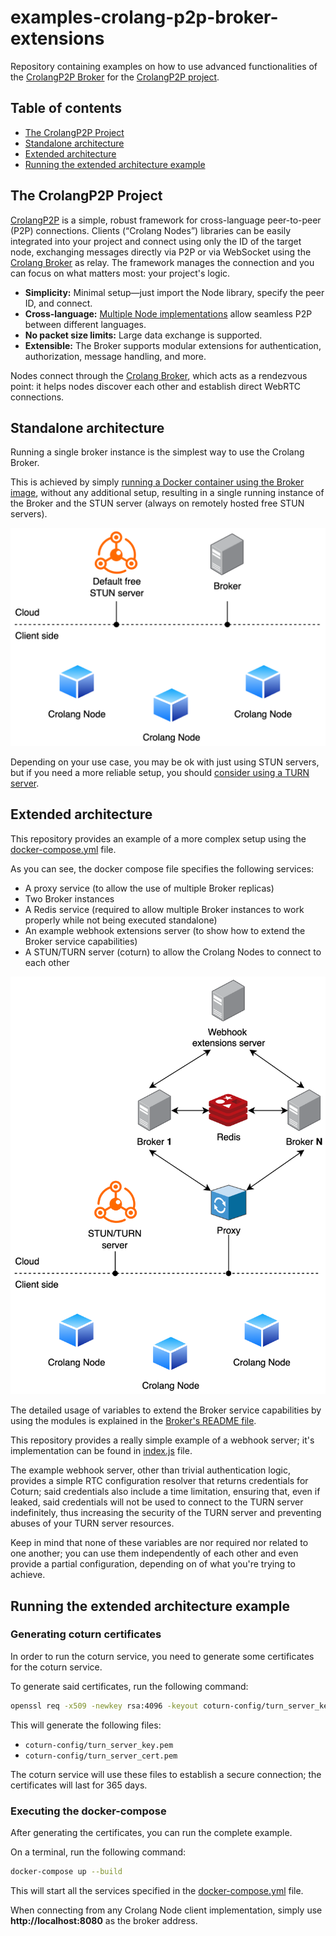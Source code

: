 # examples-crolang-p2p-broker-extensions
Repository containing examples on how to use advanced functionalities of the [CrolangP2P Broker](https://github.com/crolang-p2p/crolang-p2p-broker) for the [CrolangP2P project](https://github.com/crolang-p2p).

## Table of contents
- [The CrolangP2P Project](#the-crolangp2p-project)
- [Standalone architecture](#standalone-architecture)
- [Extended architecture](#extended-architecture)
- [Running the extended architecture example](#running-the-extended-architecture-example)

## The CrolangP2P Project
[CrolangP2P](https://github.com/crolang-p2p) is a simple, robust framework for cross-language peer-to-peer (P2P) connections. 
Clients (“Crolang Nodes”) libraries can be easily integrated into your project and connect using only the ID of the target node, 
exchanging messages directly via P2P or via WebSocket using the [Crolang Broker](https://github.com/crolang-p2p/crolang-p2p-broker) as relay. 
The framework manages the connection and you can focus on what matters most: your project's logic.

- **Simplicity:** Minimal setup—just import the Node library, specify the peer ID, and connect.
- **Cross-language:** [Multiple Node implementations](#available-crolangp2p-node-implementations) allow seamless P2P between different languages.
- **No packet size limits:** Large data exchange is supported.
- **Extensible:** The Broker supports modular extensions for authentication, authorization, message handling, and more.

Nodes connect through the [Crolang Broker](https://github.com/crolang-p2p/crolang-p2p-broker), which acts as a rendezvous point: 
it helps nodes discover each other and establish direct WebRTC connections.

## Standalone architecture
Running a single broker instance is the simplest way to use the Crolang Broker.

This is achieved by simply [running a Docker container using the Broker image](https://github.com/crolang-p2p/crolang-p2p-broker?tab=readme-ov-file#run-the-broker), 
without any additional setup, resulting in a single running instance of the Broker and the STUN server (always on remotely hosted free STUN servers).

![Standalone architecture](./doc/broker_standalone_example.png)
 
Depending on your use case, you may be ok with just using STUN servers, but if you need a more reliable setup, you should 
[consider using a TURN server](https://medium.com/@nerdchacha/what-are-stun-and-turn-servers-and-why-do-we-need-them-in-webrtc-9d5b8f96b338).

## Extended architecture
This repository provides an example of a more complex setup using the [docker-compose.yml](./docker-compose.yml) file.  

As you can see, the docker compose file specifies the following services:
- A proxy service (to allow the use of multiple Broker replicas)
- Two Broker instances
- A Redis service (required to allow multiple Broker instances to work properly while not being executed standalone)
- An example webhook extensions server (to show how to extend the Broker service capabilities)
- A STUN/TURN server (coturn) to allow the Crolang Nodes to connect to each other

![Complete architecture](./doc/broker_complete_example.png)

The detailed usage of variables to extend the Broker service capabilities by using the modules is explained 
in the [Broker's README file](https://github.com/crolang-p2p/crolang-p2p-broker?tab=readme-ov-file#customizing-broker-behaviours-modules).

This repository provides a really simple example of a webhook server; it's implementation can be found in [index.js](./index.js) file.

The example webhook server, other than trivial authentication logic, provides a simple RTC configuration resolver that returns 
credentials for Coturn; said credentials also include a time limitation, ensuring that, even if leaked, said credentials 
will not be used to connect to the TURN server indefinitely, thus increasing the security of the TURN server and preventing 
abuses of your TURN server resources.

Keep in mind that none of these variables are nor required nor related to one another; you can use them independently of
each other and even provide a partial configuration, depending on of what you're trying to achieve.

## Running the extended architecture example

### Generating coturn certificates
In order to run the coturn service, you need to generate some certificates for the coturn service.  

To generate said certificates, run the following command:

```bash
openssl req -x509 -newkey rsa:4096 -keyout coturn-config/turn_server_key.pem -out coturn-config/turn_server_cert.pem -days 365 -nodes
```

This will generate the following files:
- `coturn-config/turn_server_key.pem`
- `coturn-config/turn_server_cert.pem`

The coturn service will use these files to establish a secure connection; the certificates will last for 365 days.

### Executing the docker-compose

After generating the certificates, you can run the complete example.

On a terminal, run the following command:

```bash
docker-compose up --build
```

This will start all the services specified in the [docker-compose.yml](./docker-compose.yml) file.

When connecting from any Crolang Node client implementation, simply use __http://localhost:8080__ as the broker address.
